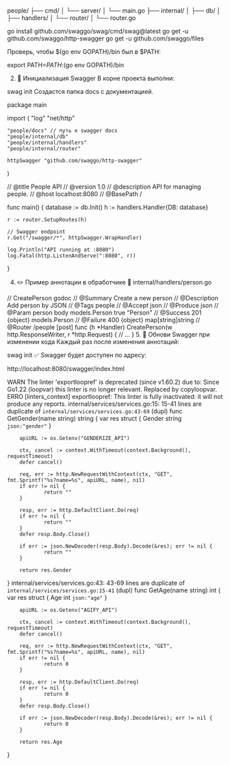 people/
├── cmd/
│   └── server/
│       └── main.go
├── internal/
│   ├── db/
│   ├── handlers/
│   └── router/
│       └── router.go


go install github.com/swaggo/swag/cmd/swag@latest
go get -u github.com/swaggo/http-swagger
go get -u github.com/swaggo/files

Проверь, чтобы $(go env GOPATH)/bin был в $PATH:


export PATH=$PATH:$(go env GOPATH)/bin

2. 📂 Инициализация Swagger
В корне проекта выполни:


swag init
Создастся папка docs с документацией.

package main

import (
	"log"
	"net/http"

	"people/docs" // путь к swagger docs
	"people/internal/db"
	"people/internal/handlers"
	"people/internal/router"

	httpSwagger "github.com/swaggo/http-swagger"
)

// @title           People API
// @version         1.0
// @description     API for managing people.
// @host            localhost:8080
// @BasePath        /

func main() {
	database := db.Init()
	h := handlers.Handler{DB: database}

	r := router.SetupRoutes(h)

	// Swagger endpoint
	r.Get("/swagger/*", httpSwagger.WrapHandler)

	log.Println("API running at :8080")
	log.Fatal(http.ListenAndServe(":8080", r))
}


4. ✏️ Пример аннотации в обработчике
📁 internal/handlers/person.go

// CreatePerson godoc
// @Summary      Create a new person
// @Description  Add person by JSON
// @Tags         people
// @Accept       json
// @Produce      json
// @Param        person  body  models.Person  true  "Person"
// @Success      201     {object}  models.Person
// @Failure      400     {object}  map[string]string
// @Router       /people [post]
func (h *Handler) CreatePerson(w http.ResponseWriter, r *http.Request) {
	// ...
}
5. 🔁 Обнови Swagger при изменении кода
Каждый раз после изменения аннотаций:


swag init
✅ Swagger будет доступен по адресу:

http://localhost:8080/swagger/index.html




WARN The linter 'exportloopref' is deprecated (since v1.60.2) due to: Since Go1.22 (loopvar) this linter is no longer relevant. Replaced by copyloopvar. 
ERRO [linters_context] exportloopref: This linter is fully inactivated: it will not produce any reports. 
internal/services/services.go:15: 15-41 lines are duplicate of `internal/services/services.go:43-69` (dupl)
func GetGender(name string) string {
        var res struct {
                Gender string `json:"gender"`
        }

        apiURL := os.Getenv("GENDERIZE_API")

        ctx, cancel := context.WithTimeout(context.Background(), requestTimeout)
        defer cancel()

        req, err := http.NewRequestWithContext(ctx, "GET", fmt.Sprintf("%s?name=%s", apiURL, name), nil)
        if err != nil {
                return ""
        }

        resp, err := http.DefaultClient.Do(req)
        if err != nil {
                return ""
        }
        defer resp.Body.Close()

        if err := json.NewDecoder(resp.Body).Decode(&res); err != nil {
                return ""
        }

        return res.Gender
}
internal/services/services.go:43: 43-69 lines are duplicate of `internal/services/services.go:15-41` (dupl)
func GetAge(name string) int {
        var res struct {
                Age int `json:"age"`
        }

        apiURL := os.Getenv("AGIFY_API")

        ctx, cancel := context.WithTimeout(context.Background(), requestTimeout)
        defer cancel()

        req, err := http.NewRequestWithContext(ctx, "GET", fmt.Sprintf("%s?name=%s", apiURL, name), nil)
        if err != nil {
                return 0
        }

        resp, err := http.DefaultClient.Do(req)
        if err != nil {
                return 0
        }
        defer resp.Body.Close()

        if err := json.NewDecoder(resp.Body).Decode(&res); err != nil {
                return 0
        }

        return res.Age
}




